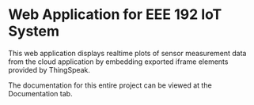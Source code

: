 # Web Application for EEE 192 IoT System

This web application displays realtime plots of sensor measurement data from the cloud application by embedding exported iframe elements provided by ThingSpeak.

The documentation for this entire project can be viewed at the Documentation tab.
